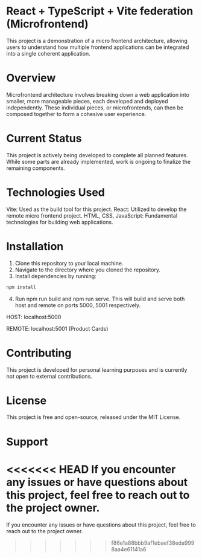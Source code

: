 # React + TypeScript + Vite federation (Microfrontend)
This project is a demonstration of a micro frontend architecture, allowing users to understand how multiple frontend applications can be integrated into a single coherent application.

# Overview
Microfrontend architecture involves breaking down a web application into smaller, more manageable pieces, each developed and deployed independently. These individual pieces, or microfrontends, can then be composed together to form a cohesive user experience.

# Current Status
This project is actively being developed to complete all planned features. While some parts are already implemented, work is ongoing to finalize the remaining components.

# Technologies Used
Vite: Used as the build tool for this project.
React: Utilized to develop the remote micro frontend project.
HTML, CSS, JavaScript: Fundamental technologies for building web applications.

# Installation
1. Clone this repository to your local machine.
2. Navigate to the directory where you cloned the repository.
3. Install dependencies by running:
```js
npm install
```
4. Run npm run build and npm run serve. This will build and serve both host and remote on ports 5000, 5001 respectively.

HOST: localhost:5000 

REMOTE: localhost:5001 (Product Cards)

# Contributing
This project is developed for personal learning purposes and is currently not open to external contributions.

# License
This project is free and open-source, released under the MIT License.

# Support
<<<<<<< HEAD
If you encounter any issues or have questions about this project, feel free to reach out to the project owner.
=======
If you encounter any issues or have questions about this project, feel free to reach out to the project owner.
>>>>>>> f86e1a88bbb9af1ebaef38eda9998aa4e61141a6
